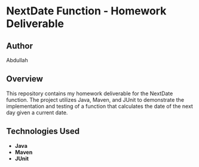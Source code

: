 # NextDate Function - Homework Deliverable

## Author
Abdullah

## Overview
This repository contains my homework deliverable for the NextDate function. The project utilizes Java, Maven, and JUnit to demonstrate the implementation and testing of a function that calculates the date of the next day given a current date.

## Technologies Used
- **Java**
- **Maven**
- **JUnit**
